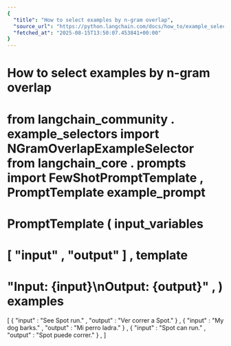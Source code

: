```yaml
---
{
  "title": "How to select examples by n-gram overlap",
  "source_url": "https://python.langchain.com/docs/how_to/example_selectors_ngram/",
  "fetched_at": "2025-08-15T13:50:07.453841+00:00"
}
---
```


# How to select examples by n-gram overlap

from
langchain_community
.
example_selectors
import
NGramOverlapExampleSelector
from
langchain_core
.
prompts
import
FewShotPromptTemplate
,
PromptTemplate
example_prompt
=
PromptTemplate
(
input_variables
=
[
"input"
,
"output"
]
,
template
=
"Input: {input}\nOutput: {output}"
,
)
examples
=
[
{
"input"
:
"See Spot run."
,
"output"
:
"Ver correr a Spot."
}
,
{
"input"
:
"My dog barks."
,
"output"
:
"Mi perro ladra."
}
,
{
"input"
:
"Spot can run."
,
"output"
:
"Spot puede correr."
}
,
]
